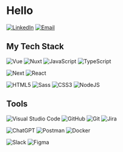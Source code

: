 # Hello
[![LinkedIn](https://img.shields.io/badge/LinkedIn-0077B5?style=for-the-badge&logo=linkedin&logoColor=white)](https://www.linkedin.com/in/yaffleria)
[![Email](https://img.shields.io/badge/email-3693F3?style=for-the-badge&logo=iCloud&logoColor=white)](mailto:yaffleria@gmail.com)

## My Tech Stack
![Vue](https://img.shields.io/badge/Vue-002E3B?style=for-the-badge&logo=vuedotjs&logoColor=#00DC82)
![Nuxt](https://img.shields.io/badge/Nuxt-002E3B?style=for-the-badge&logo=nuxtdotjs&logoColor=#00DC82)
![JavaScript](https://img.shields.io/badge/-JavaScript-%23F7DF1C?style=for-the-badge&logo=javascript&color=%23FFCE5A&logoColor=ffffff)
![TypeScript](https://img.shields.io/badge/-TypeScript-007ACC?style=for-the-badge&logo=typescript&logoColor=white)

![Next](https://img.shields.io/badge/Next-black?style=for-the-badge&logo=next.js&logoColor=white)
![React](https://img.shields.io/badge/react-%2320232a.svg?style=for-the-badge&logo=react&logoColor=%2361DAFB)

![HTML5](https://img.shields.io/badge/-HTML5-E34F26?style=for-the-badge&logo=html5&logoColor=ffffff)
![Sass](https://img.shields.io/badge/-Sass-%23CC6699?style=for-the-badge&logo=sass&logoColor=ffffff)
![CSS3](https://img.shields.io/badge/-CSS3-1572B6?style=for-the-badge&logo=css3)
![NodeJS](https://img.shields.io/badge/node.js-6DA55F?style=for-the-badge&logo=node.js&logoColor=white)

## Tools
![Visual Studio Code](https://img.shields.io/badge/-Visual_Studio_Code-007ACC?style=for-the-badge&logo=VisualStudioCode&logoColor=ffffff)
![GitHub](https://img.shields.io/badge/-GitHub-181717?style=for-the-badge&logo=github&logoColor=%23ffffff)
![Git](https://img.shields.io/badge/-Git-%23F05032?style=for-the-badge&logo=git&logoColor=%23ffffff)
![Jira](https://img.shields.io/badge/-Jira-0052CC?style=for-the-badge&logo=jira&logoColor=ffffff)

![ChatGPT](https://img.shields.io/badge/chatGPT-74aa9c?style=for-the-badge&logo=openai&logoColor=white)
![Postman](https://img.shields.io/badge/Postman-FF6C37?style=for-the-badge&logo=postman&logoColor=white)
![Docker](https://img.shields.io/badge/docker-%230db7ed.svg?style=for-the-badge&logo=docker&logoColor=white)

![Slack](https://img.shields.io/badge/Slack-4A154B?style=for-the-badge&logo=slack&logoColor=white)
![Figma](https://img.shields.io/badge/figma-%23F24E1E.svg?style=for-the-badge&logo=figma&logoColor=white)
